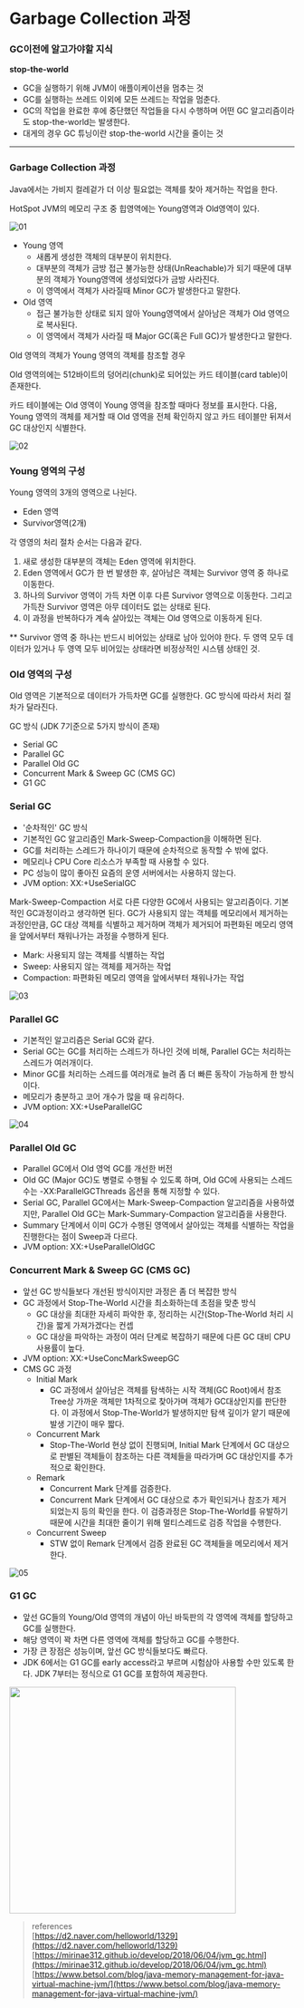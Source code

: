 # Garbage Collection 과정

### GC이전에 알고가야할 지식

**stop-the-world**

- GC을 실행하기 위해 JVM이 애플이케이션을 멈추는 것
- GC를 실행하는 쓰레드 이외에 모든 쓰레드는 작업을 멈춘다.
- GC의 작업을 완료한 후에 중단했던 작업들을 다시 수행하며 어떤 GC 알고리즘이라도 stop-the-world는 발생한다.
- 대게의 경우 GC 튜닝이란 stop-the-world 시간을 줄이는 것

---

### Garbage Collection 과정

Java에서는 가비지 컬레겉가 더 이상 필요없는 객체를 찾아 제거하는 작업을 한다. 

HotSpot JVM의 메모리 구조 중 힙영역에는 Young영역과 Old영역이 있다. 

![01](https://user-images.githubusercontent.com/52793122/135827253-2a7a8781-9849-4ef4-a5ed-ecc5b9c8b259.png)


- Young 영역
    - 새롭게 생성한 객체의 대부분이 위치한다.
    - 대부분의 객체가 금방 접근 불가능한 상태(UnReachable)가 되기 때문에 대부분의 객체가 Young영역에 생성되었다가 금방 사라진다.
    - 이 영역에서 객체가 사라질때 Minor GC가 발생한다고 말한다.
- Old 영역
    - 접근 불가능한 상태로 되지 않아 Young영역에서 살아남은 객체가 Old 영역으로 복사된다.
    - 이 영역에서 객체가 사라질 때 Major GC(혹은 Full GC)가 발생한다고 말한다.
    

Old 영역의 객체가 Young 영역의 객체를 참조할 경우

Old 영역의에는 512바이트의 덩어리(chunk)로 되어있는 카드 테이블(card table)이 존재한다. 

카드 테이블에는 Old 영역이 Young 영역을 참조할 때마다 정보를 표시한다. 다음, Young 영역의 객체를 제거할 때 Old 영역을 전체 확인하지 않고 카드 테이블만 뒤져서 GC 대상인지 식별한다. 

![02](https://user-images.githubusercontent.com/52793122/135827276-7833c912-a04f-4657-b2ce-4c34716db0bd.png)


### Young 영역의 구성

Young 영역의 3개의 영역으로 나뉜다. 

- Eden 영역
- Survivor영역(2개)

각 영영의 처리 절차 순서는 다음과 같다. 

1. 새로 생성한 대부분의 객체는 Eden 영역에 위치한다. 
2. Eden 영역에서 GC가 한 번 발생한 후, 살아남은 객체는 Survivor 영역 중 하나로 이동한다. 
3. 하나의 Survivor 영역이 가득 차면 이후 다른 Survivor 영역으로 이동한다. 그리고 가득찬 Survivor 영역은 아무 데이터도 없는 상태로 된다. 
4. 이 과정을 반복하다가 계속 살아있는 객체는 Old 영역으로 이동하게 된다. 

** Survivor 영역 중 하나는 반드시 비어있는 상태로 남아 있어야 한다. 두 영역 모두 데이터가 있거나 두 영역 모두 비어있는 상태라면 비정상적인 시스템 상태인 것.

### Old 영역의 구성

Old 영역은 기본적으로 데이터가 가득차면 GC를 실행한다. GC 방식에 따라서 처리 절차가 달라진다. 

GC 방식 (JDK 7기준으로 5가지 방식이 존재)

- Serial GC
- Parallel GC
- Parallel Old GC
- Concurrent Mark & Sweep GC (CMS GC)
- G1 GC

### Serial GC

- '순차적인' GC 방식
- 기본적인 GC 알고리즘인 Mark-Sweep-Compaction을 이해하면 된다.
- GC를 처리하는 스레드가 하나이기 때문에 순차적으로 동작할 수 밖에 없다.
- 메모리나 CPU Core 리소스가 부족할 때 사용할 수 있다.
- PC 성능이 많이 좋아진 요즘의 운영 서버에서는 사용하지 않는다.
- JVM option: XX:+UseSerialGC

Mark-Sweep-Compaction
서로 다른 다양한 GC에서 사용되는 알고리즘이다. 기본적인 GC과정이라고 생각하면 된다. 
GC가 사용되지 않는 객체를 메모리에서 제거하는 과정인만큼, GC 대상 객체를 식별하고 제거하며 객체가 제거되어 파편화된 메모리 영역을 앞에서부터 채워나가는 과정을 수행하게 된다. 

- Mark: 사용되지 않는 객체를 식별하는 작업
- Sweep: 사용되지 않는 객체를 제거하는 작업 
- Compaction: 파편화된 메모리 영역을 앞에서부터 채워나가는 작업

![03](https://user-images.githubusercontent.com/52793122/135827279-d502bd23-d3ff-4428-b76a-81d59cce6e1b.png)


### Parallel GC

- 기본적인 알고리즘은 Serial GC와 같다.
- Serial GC는 GC를 처리하는 스레드가 하나인 것에 비해, Parallel GC는 처리하는 스레드가 여러개이다.
- Minor GC를 처리하는 스레드를 여러개로 늘려 좀 더 빠른 동작이 가능하게 한 방식이다.
- 메모리가 충분하고 코어 개수가 많을 때 유리하다.
- JVM option: XX:+UseParallelGC

![04](https://user-images.githubusercontent.com/52793122/135827283-e9a565ec-a311-43cd-b00f-85aab6f8908c.png)


### Parallel Old GC

- Parallel GC에서 Old 영억 GC를  개선한 버전
- Old GC (Major GC)도 병렬로 수행될 수 있도록 하며, Old GC에 사용되는 스레드 수는                     -XX:ParallelGCThreads 옵션을 통해 지정할 수 있다.
- Serial GC, Parallel GC에서는 Mark-Sweep-Compaction 알고리즘을 사용하였지만, Parallel Old GC는 Mark-Summary-Compaction 알고리즘을 사용한다.
- Summary 단계에서 이미 GC가 수행된 영역에서 살아있는 객체를 식별하는 작업을 진행한다는 점이 Sweep과 다르다.
- JVM option: XX:+UseParallelOldGC

### Concurrent Mark & Sweep GC (CMS GC)

- 앞선 GC 방식들보다 개선된 방식이지만 과정은 좀 더 복잡한 방식
- GC 과정에서 Stop-The-World 시간을 최소화하는데 초점을 맞춘 방식
    - GC 대상을 최대한 자세히 파악한 후, 정리하는 시간(Stop-The-World 처리 시간)을 짧게 가져가겠다는 컨셉
    - GC 대상을 파악하는 과정이 여러 단계로 복잡하기 때문에 다른 GC 대비 CPU 사용률이 높다.
- JVM option: XX:+UseConcMarkSweepGC
- CMS GC 과정
    - Initial Mark
        - GC 과정에서 살아남은 객체를 탐색하는 시작 객체(GC Root)에서 참조 Tree상 가까운 객체만 1차적으로 찾아가며 객체가 GC대상인지를 판단한다. 이 과정에서 Stop-The-World가 발생하지만 탐색 깊이가 얕기 때문에 발생 기간이 매우 짧다.
    - Concurrent Mark
        - Stop-The-World 현상 없이 진행되며, Initial Mark 단계에서 GC 대상으로 판별된 객체들이 참조하는 다른 객체들을 따라가며 GC 대상인지를 추가적으로 확인한다.
    - Remark
        - Concurrent Mark 단계를 검증한다.
        - Concurrent Mark 단계에서 GC 대상으로 추가 확인되거나 참조가 제거 되었는지 등의 확인을 한다. 이 검증과정은 Stop-The-World를 유발하기 때문에 시간을 최대한 줄이기 위해 멀티스레드로 검증 작업을 수행한다.
    - Concurrent Sweep
        - STW 없이 Remark 단계에서 검증 완료된 GC 객체들을 메모리에서 제거한다.

![05](https://user-images.githubusercontent.com/52793122/135827287-8534cd6f-7c5a-4984-9149-679427018df0.png)


### G1 GC

- 앞선 GC들의 Young/Old 영역의 개념이 아닌 바둑판의 각 영역에 객체를 할당하고 GC를 실행한다.
- 해당 영역이 꽉 차면 다른 영역에 객체를 할당하고 GC를 수행한다.
- 가장 큰 장점은 성능이며, 앞선 GC 방식들보다도 빠르다.
- JDK 6에서는 G1 GC를 early access라고 부르며 시험삼아 사용할 수만 있도록 한다. JDK 7부터는 정식으로 G1 GC를 포함하여 제공한다.


<img src="https://user-images.githubusercontent.com/52793122/135827291-cc9d4a99-10c7-4708-ae24-a665bf20e250.png" width="400" height="400"/>


<br/>

> references <br/>
[https://d2.naver.com/helloworld/1329](https://d2.naver.com/helloworld/1329)
[https://mirinae312.github.io/develop/2018/06/04/jvm_gc.html](https://mirinae312.github.io/develop/2018/06/04/jvm_gc.html)
[https://www.betsol.com/blog/java-memory-management-for-java-virtual-machine-jvm/](https://www.betsol.com/blog/java-memory-management-for-java-virtual-machine-jvm/)
>